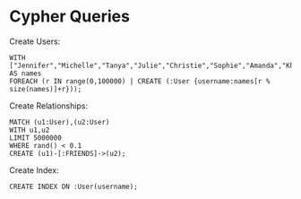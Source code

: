 # Cypher Queries

Create Users:

    WITH ["Jennifer","Michelle","Tanya","Julie","Christie","Sophie","Amanda","Khloe","Sarah","Kaylee"] AS names 
    FOREACH (r IN range(0,100000) | CREATE (:User {username:names[r % size(names)]+r}));

Create Relationships:

    MATCH (u1:User),(u2:User)
    WITH u1,u2
    LIMIT 5000000
    WHERE rand() < 0.1
    CREATE (u1)-[:FRIENDS]->(u2);

Create Index:

    CREATE INDEX ON :User(username);
    
    